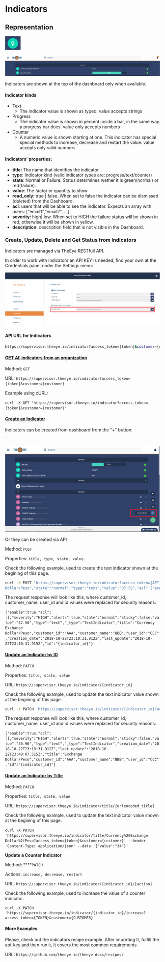 # Indicators

## Representation 

![Indicator Icon](.gitbook/assets/image%20%284%29.png)

![Indicator&apos;s panel](.gitbook/assets/image%20%282%29.png)

Indicators are shown at the top of the dashboard only when available.

#### Indicator kinds

* Text
  * The indicator value is shown as typed. value accepts strings
* Progress
  * The indicator value is shown in percent inside a bar, in the same way a progress bar does. value only accepts numbers
* Counter
  * A numeric value is shown starting at one. This indicator has special special methods to increase, decrease and restart the value. value accepts only valid numbers

#### Indicators' properties:

* **title:** The name that identifies the indicator
* **type:** Indicator kind \(valid indicator types are: progress/text/counter\)
* **state**: Normal or Failure. Status determines wether it is green\(normal\) or red\(failure\).
* **value**: The factor or quantity to show
* **read\_only**: true \| false. When set to false the indicator can be dismissed \(deleted\) from the Dashboard.
* **acl**: users that will be able to see the indicator. Expects an array with users: \["email1","email2", ...\]
* **severity:** high\| low. When set to HIGH the failure status will be shown in red, otherwise it will be shown in yellow.
* **description**: description field that is not visible in the Dashboard.



### Create, Update, Delete and Get Status from Indicators

Indicators are managed via TheEye RESTfull API.

In order to work with Indicators an API KEY is needed, find your own at the Credentials pane, under the Settings menu:

![Settings-&amp;gt;Credentials](.gitbook/assets/image%20%2810%29.png)

#### API URL for Indicators

```bash
https://supervisor.theeye.io/indicator?access_token={token}&customer={customer}
```

#### 

#### [GET All indicators from an organization](#get)

Method: `GET`

URL: `https://supervisor.theeye.io/indicator?access_token={token}&customer={customer}`

Example using cURL:

`curl -X GET 'https://supervisor.theeye.io/indicator?access_token={token}&customer={customer}'`

#### 

#### [Create an Indicator](#create)

Indicators can be created from dashboard from the "+"  button:

\`\`

![Dashboard - Create Indicator](.gitbook/assets/image%20%287%29.png)

Or they can be created via API

Method: `POST`

Properties: `title, type, state, value.`

Check the following example, used to create the text indicator shown at the begining of this page.

```bash
curl -X POST 'https://supervisor.theeye.io/indicator?access_token={API_access_token}&customer={customer_name}' --header 'Content-Type: application/json' --data '{"title":"Currency Exchange
Dollar/Peso","state":"normal","type":"text","value":"37.56","acl":["example_user_email@theeye.io"]}'
```

The request response will look like this, where customer\_id, customer\_name, user\_id and id values were replaced for security reasons:

`{"enable":true,"acl":[],"severity":"HIGH","alerts":true,"state":"normal","sticky":false,"value":"37.56","type":"text","_type":"TextIndicator","title":"Currency Exchange Dollar/Peso","customer_id":"AAA","customer_name":"BBB","user_id":"CCC","creation_date":"2018-10-22T23:10:31.912Z","last_update":"2018-10-22T23:10:31.915Z","id":"{indicator_id}"}`



#### [Update an Indicator by ID](#update)

Method: `PATCH`

Properties: `title, state, value`

URL: `https://supervisor.theeye.io/indicator/{indicator_id}`

Check the following example, used to update the text indicator value shown at the begining of this page.

```bash
curl -X PATCH 'https://supervisor.theeye.io/indicator/{indicator_id}?access_token={API_access_token}&customer={customer_name}' --header 'Content-Type: application/json' --data '{"value":"39.99"}'
```

The request response will look like this, where customer\_id, customer\_name, user\_id and id values were replaced for security reasons:

`{"enable":true,"acl":[],"severity":"HIGH","alerts":true,"state":"normal","sticky":false,"value":"39.96","type":"text","_type":"TextIndicator","creation_date":"2018-10-22T23:10:31.912Z","last_update":"2018-10-22T23:48:07.515Z","title":"Exchange Dollar/Peso","customer_id":"AAA","customer_name":"BBB","user_id":"CCC","id":"{indicator_id}"}`

#### 

#### [Update an Indicator by Title](#updateByTitle)

Method: `PATCH`

Properties: `title, state, value`

URL: `https://supervisor.theeye.io/indicator/title/{urlencoded_title}`

Check the following example, used to update the text indicator value shown at the begining of this page.

`curl -X PATCH 'https://supervisor.theeye.io/indicator/title/Currency%20Exchange Dollar%2fPeso?access_token={token}&customer={customer}' --header 'Content-Type: application/json' --data '{"value":"34"}'`



**Update a Counter Indicator**

Method: ****`PATCH`

Actions: `increase, decrease, restart`

URL: `https://supervisor.theeye.io/indicator/{indicator_id}/[action]`

Check the following example, used to increase the value of a counter indicator.

```text
curl -X PATCH 'https://supervisor.theeye.io/indicator/{indicator_id}/increase?access_token={TOKEN}&customer={CUSTOMER}'
```

#### More Examples

Please, check out the indicators recipe example. After importing It, fulfill the api-key and then run it, It covers the most common requirements.

URL: `https://github.com/theeye-io/theeye-docs/recipes/`
